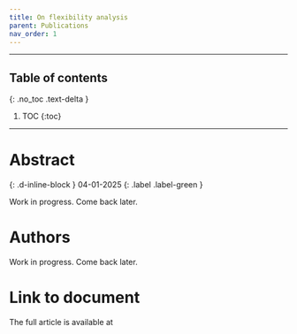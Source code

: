 ```yaml
---
title: On flexibility analysis
parent: Publications
nav_order: 1
---
```


---
## Table of contents
{: .no_toc .text-delta }

1. TOC
{:toc}
---

# Abstract
{: .d-inline-block }
04-01-2025
{: .label .label-green }

Work in progress. Come back later.


# Authors
Work in progress. Come back later.

# Link to document

The full article is available at